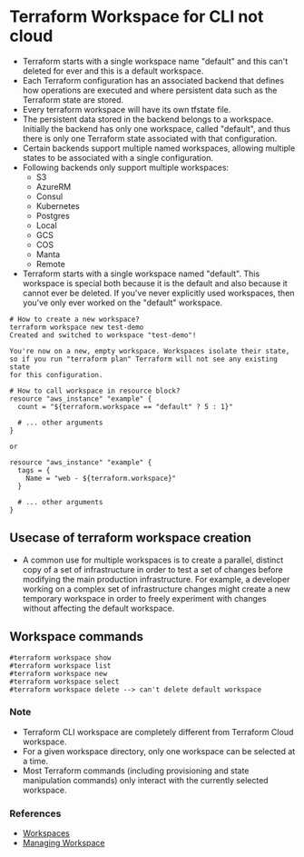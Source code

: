 # Terraform Workspace for CLI not cloud
- Terraform starts with a single workspace name "default" and this can't deleted for ever and this is a default workspace.
- Each Terraform configuration has an associated backend that defines how operations are executed and where persistent data such as the Terraform state are stored.
- Every terraform workspace will have its own tfstate file.
- The persistent data stored in the backend belongs to a workspace. Initially the backend has only one workspace, called "default", and thus there is only one Terraform state associated with that configuration.
- Certain backends support multiple named workspaces, allowing multiple states to be associated with a single configuration.
- Following backends only support multiple workspaces:
  - S3
  - AzureRM
  - Consul
  - Kubernetes
  - Postgres
  - Local
  - GCS
  - COS
  - Manta
  - Remote
- Terraform starts with a single workspace named "default". This workspace is special both because it is the default and also because it cannot ever be deleted. If you've never explicitly used workspaces, then you've only ever worked on the "default" workspace.
```
# How to create a new workspace?
terraform workspace new test-demo
Created and switched to workspace "test-demo"!

You're now on a new, empty workspace. Workspaces isolate their state,
so if you run "terraform plan" Terraform will not see any existing state
for this configuration.

# How to call workspace in resource block?
resource "aws_instance" "example" {
  count = "${terraform.workspace == "default" ? 5 : 1}"

  # ... other arguments
}

or

resource "aws_instance" "example" {
  tags = {
    Name = "web - ${terraform.workspace}"
  }

  # ... other arguments
}
```
## Usecase of terraform workspace creation
- A common use for multiple workspaces is to create a parallel, distinct copy of a set of infrastructure in order to test a set of changes before modifying the main production infrastructure. For example, a developer working on a complex set of infrastructure changes might create a new temporary workspace in order to freely experiment with changes without affecting the default workspace.

## Workspace commands
```
#terraform workspace show
#terraform workspace list
#terraform workspace new
#terraform workspace select
#terraform workspace delete --> can't delete default workspace
```

### Note
- Terraform CLI workspace are completely different from Terraform Cloud workspace.
- For a given workspace directory, only one workspace can be selected at a time.
- Most Terraform commands (including provisioning and state manipulation commands) only interact with the currently selected workspace.
### References
- [Workspaces](https://www.terraform.io/docs/language/state/workspaces.html)
- [Managing Workspace](https://www.terraform.io/docs/cli/workspaces/index.html)